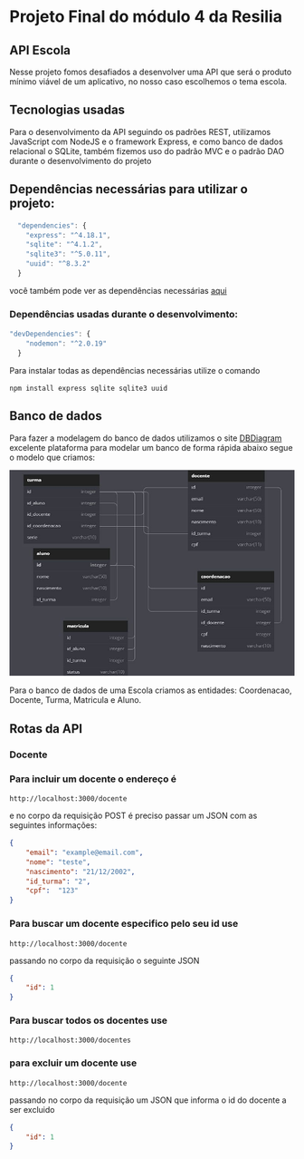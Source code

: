 # Projeto Final do módulo 4 da Resilia

## API Escola
Nesse projeto fomos desafiados a desenvolver uma API que será o produto mínimo viável de um aplicativo, no nosso caso escolhemos o tema escola. 

## Tecnologias usadas
Para o desenvolvimento da API seguindo os padrões REST, utilizamos JavaScript com NodeJS e o framework Express, e como banco de dados relacional o SQLite, também fizemos
uso do padrão MVC e o padrão DAO durante o desenvolvimento do projeto

## Dependências necessárias para utilizar o projeto:
````js
  "dependencies": {
    "express": "^4.18.1",
    "sqlite": "^4.1.2",
    "sqlite3": "^5.0.11",
    "uuid": "^8.3.2"
  }
````
você também pode ver as dependências necessárias <a href = 'https://github.com/xand3/Projeto-Final-4-Resilia/blob/main/package.json'>aqui</a>
### Dependências usadas durante o desenvolvimento:
````js
"devDependencies": {
    "nodemon": "^2.0.19"
  }
````
Para instalar todas as dependências necessárias utilize o comando 
```
npm install express sqlite sqlite3 uuid
```

## Banco de dados
Para fazer a modelagem do banco de dados utilizamos o site <a href = 'https://dbdiagram.io/home'>DBDiagram</a> excelente plataforma para modelar um banco de forma rápida
abaixo segue o modelo que criamos:

<img src="./img/modelagem-banco-de-dados.jpeg">

Para o banco de dados de uma Escola criamos as entidades: Coordenacao, Docente, Turma, Matricula e Aluno.

## Rotas da API

### Docente
### Para incluir um docente o endereço é 
```
http://localhost:3000/docente
```
e no corpo da requisição POST é preciso passar um JSON com as seguintes informações:
````json
{
	"email": "example@email.com",
	"nome": "teste",
	"nascimento": "21/12/2002",
	"id_turma": "2",
	"cpf":  "123"
}
````
### Para buscar um docente especifico pelo seu id use
```
http://localhost:3000/docente
```
passando no corpo da requisição o seguinte JSON
````json
{
	"id": 1
}
````
### Para buscar todos os docentes use
```
http://localhost:3000/docentes
```
### para excluir um docente use
```
http://localhost:3000/docente
```
passando no corpo da requisição um JSON que informa o id do docente a ser excluido
````json
{
	"id": 1
}
````


